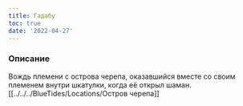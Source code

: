 ```yaml
---
title: Гадабу
toc: true
date: '2022-04-27'
---
```


### Описание
Вождь племени с острова черепа, оказавшийся вместе со своим племенем внутри шкатулки, когда её открыл шаман. [[../../../BlueTides/Locations/Остров черепа]]

